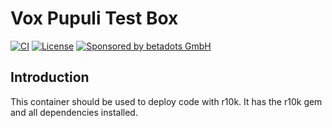 # Vox Pupuli Test Box

[![CI](https://github.com/voxpupuli/container-r10k/actions/workflows/ci.yaml/badge.svg)](https://github.com/voxpupuli/container-r10k/actions/workflows/ci.yaml)
[![License](https://img.shields.io/github/license/voxpupuli/container-r10k.svg)](https://github.com/voxpupuli/container-r10k/blob/main/LICENSE)
[![Sponsored by betadots GmbH](https://img.shields.io/badge/Sponsored%20by-betadots%20GmbH-blue.svg)](https://www.betadots.de)

## Introduction

This container should be used to deploy code with r10k. It has the r10k gem and all dependencies installed.
